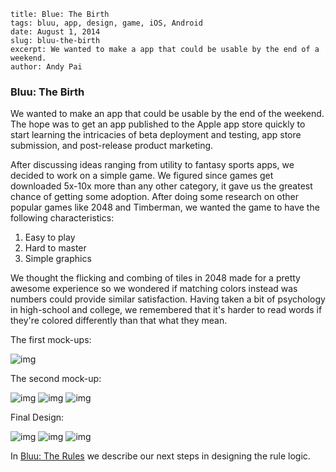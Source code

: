 ```
title: Blue: The Birth
tags: bluu, app, design, game, iOS, Android
date: August 1, 2014
slug: bluu-the-birth
excerpt: We wanted to make a app that could be usable by the end of a weekend.
author: Andy Pai
```
### Bluu: The Birth
We wanted to make an app that could be usable by the end of the weekend. The hope was to get an app published to the Apple app store quickly to start learning the intricacies of beta deployment and testing, app store submission, and post-release product marketing.

After discussing ideas ranging from utility to fantasy sports apps, we decided to work on a simple game. We figured since games get downloaded 5x-10x more than any other category, it gave us the greatest chance of getting some adoption. After doing some research on other popular games like 2048 and Timberman, we wanted the game to have the following characteristics:

1. Easy to play
2. Hard to master
3. Simple graphics

We thought the flicking and combing of tiles in 2048 made for a pretty awesome experience so we wondered if matching colors instead was numbers could provide similar satisfaction. Having taken a bit of psychology in high-school and college, we remembered that it's harder to read words if they're colored differently than that what they mean.

The first mock-ups:

![img](https://dl.dropboxusercontent.com/u/2312024/Bluu-Initial-Thoughts.JPG)

The second mock-up:

![img](https://dl.dropboxusercontent.com/u/2312024/Bluu-Mock-up1.png)
![img](https://dl.dropboxusercontent.com/u/2312024/Bluu-Mock-up2.png)
![img](https://dl.dropboxusercontent.com/u/2312024/Bluu-Mock-up3.png)

Final Design:

![img](https://dl.dropboxusercontent.com/u/2312024/Bluu-Final1.png)
![img](https://dl.dropboxusercontent.com/u/2312024/Bluu-Final2.png)
![img](https://dl.dropboxusercontent.com/u/2312024/Bluu-Final3.png)


In [Bluu: The Rules](https://www.google.com) we describe our next steps in designing the rule logic.

